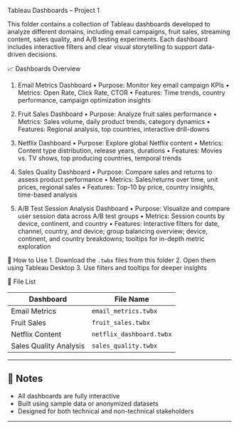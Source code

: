 Tableau Dashboards – Project 1  

This folder contains a collection of Tableau dashboards developed to analyze different domains, including email campaigns, fruit sales, streaming content, sales quality, and A/B testing experiments.
Each dashboard includes interactive filters and clear visual storytelling to support data-driven decisions.  
  
📈 Dashboards Overview  

1. Email Metrics Dashboard
	•	Purpose: Monitor key email campaign KPIs
	•	Metrics: Open Rate, Click Rate, CTOR
	•	Features: Time trends, country performance, campaign optimization insights

3. Fruit Sales Dashboard
	•	Purpose: Analyze fruit sales performance
	•	Metrics: Sales volume, daily product trends, category dynamics
	•	Features: Regional analysis, top countries, interactive drill-downs

5. Netflix Dashboard
	•	Purpose: Explore global Netflix content
	•	Metrics: Content type distribution, release years, durations
	•	Features: Movies vs. TV shows, top producing countries, temporal trends

7. Sales Quality Dashboard
	•	Purpose: Compare sales and returns to assess product performance
	•	Metrics: Sales/returns over time, unit prices, regional sales
	•	Features: Top-10 by price, country insights, time-based analysis

9. A/B Test Session Analysis Dashboard
	•	Purpose: Visualize and compare user session data across A/B test groups
	•	Metrics: Session counts by device, continent, and country
	•	Features: Interactive filters for date, channel, country, and device; group balancing overview; device, continent, and country breakdowns; tooltips for in-depth metric exploration


🧭 How to Use
	1.	Download the `.twbx` files from this folder
	2.	Open them using Tableau Desktop
	3.	Use filters and tooltips for deeper insights

 
📁 File List

| Dashboard               | File Name               |
|-------------------------|-------------------------|
| Email Metrics           | `email_metrics.twbx`    |
| Fruit Sales             | `fruit_sales.twbx`      |
| Netflix Content         | `netflix_dashboard.twbx`|
| Sales Quality Analysis  | `sales_quality.twbx`    |

---

## 📌 Notes

- All dashboards are fully interactive
- Built using sample data or anonymized datasets
- Designed for both technical and non-technical stakeholders

---
